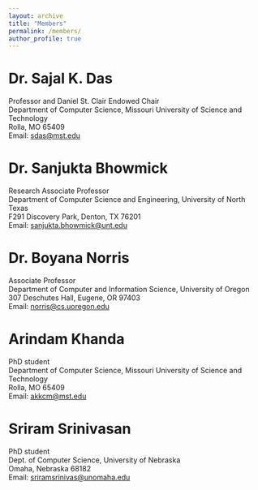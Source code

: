 ```yaml
---
layout: archive
title: "Members"
permalink: /members/
author_profile: true
---
```


Dr. Sajal K. Das
===
Professor and Daniel St. Clair Endowed Chair  
Department of Computer Science, Missouri University of Science and Technology  
Rolla, MO 65409  
Email: sdas@mst.edu  

Dr. Sanjukta Bhowmick
===
Research Associate Professor  
Department of Computer Science and Engineering, University of North Texas  
F291 Discovery Park, Denton, TX 76201  
Email: sanjukta.bhowmick@unt.edu  

Dr. Boyana Norris
===
Associate Professor  
Department of Computer and Information Science, University of Oregon  
307 Deschutes Hall, Eugene, OR 97403  
Email: norris@cs.uoregon.edu  

Arindam Khanda
===
PhD student  
Department of Computer Science, Missouri University of Science and Technology  
Rolla, MO 65409  
Email: akkcm@mst.edu  

Sriram Srinivasan
===
PhD student  
Dept. of Computer Science, University of Nebraska  
Omaha, Nebraska 68182  
Email: sriramsrinivas@unomaha.edu  
